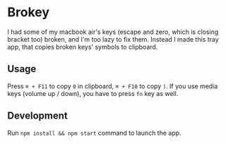 # Brokey

I had some of my macbook air's keys (escape and zero, which is closing bracket too) broken, and I'm too lazy to fix them.
Instead I made this tray app, that copies broken keys' symbols to clipboard.

## Usage

Press `⌘ + F11` to copy `0` in clipboard, `⌘ + F10` to copy `)`. If you use media keys (volume up / down), you have to press `fn` key as well.

## Development

Run `npm install && npm start` command to launch the app.
